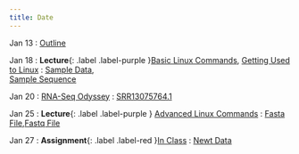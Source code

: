 ```yaml
---
title: Date
---
```


Jan 13
: [Outline](../assets/content/Week01_outline.docx)

Jan 18
: **Lecture**{: .label .label-purple }[Basic Linux Commands](../assets/content/Useful_Linux_Commands.pdf), [Getting Used to Linux](../assets/content/Week02_Tuesday.pdf)
  : [Sample Data](../assets/content/Sample_Data.csv),  
   [Sample Sequence](../assets/content/sample_sequence.fasta)

Jan 20
: [RNA-Seq Odyssey](../assets/content/Week02_Thursday.pdf)
  : [SRR13075764.1](https://sra-downloadb.be-md.ncbi.nlm.nih.gov/sos3/sra-pub-run-19/SRR13075764/SRR13075764.1)

Jan 25
: **Lecture**{: .label .label-purple } [Advanced Linux Commands](../assets/content/Week03_Tuesday.pdf)
  : [Fasta File](../assets/content/fasta_example.fasta),[Fastq File](../assets/content/fastq_example.fastq)

Jan 27
: **Assignment**{: .label .label-red }[In Class](../assets/content/Week03_Thursday.pdf)
  : [Newt Data](../assets/content/newt_data.tar.gz)
